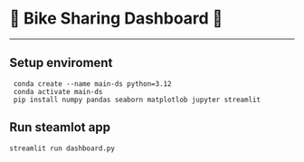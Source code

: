# 🚴 Bike Sharing Dashboard 🚴
---

## Setup enviroment
 ```
  conda create --name main-ds python=3.12
  conda activate main-ds
  pip install numpy pandas seaborn matplotlob jupyter streamlit
  ```

## Run steamlot app
  ```
  streamlit run dashboard.py
  ```

